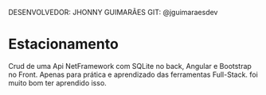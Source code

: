 DESENVOLVEDOR:  JHONNY GUIMARÃES
GIT: @jguimaraesdev
# Estacionamento
Crud de uma Api NetFramework com SQLite no back, Angular e Bootstrap no Front.
Apenas para prática e aprendizado das ferramentas Full-Stack. foi muito bom ter aprendido isso.

